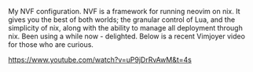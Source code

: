 My NVF configuration. NVF is a framework for running neovim on nix. It gives you the best of both worlds; 
the granular control of Lua, and the simplicity of nix, along with the ability to manage all deployment
through nix. Been using a while now - delighted. Below is a recent Vimjoyer video for those who are curious.

https://www.youtube.com/watch?v=uP9jDrRvAwM&t=4s
